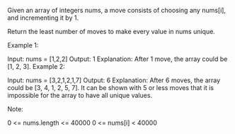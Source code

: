Given an array of integers nums, a move consists of choosing any nums[i], and incrementing it by 1.

Return the least number of moves to make every value in nums unique.

Example 1:

Input: nums = [1,2,2]
Output: 1
Explanation: After 1 move, the array could be [1, 2, 3].
Example 2:

Input: nums = [3,2,1,2,1,7]
Output: 6
Explanation: After 6 moves, the array could be [3, 4, 1, 2, 5, 7].
It can be shown with 5 or less moves that it is impossible for the array to have all unique values.

Note:

0 <= nums.length <= 40000
0 <= nums[i] < 40000
